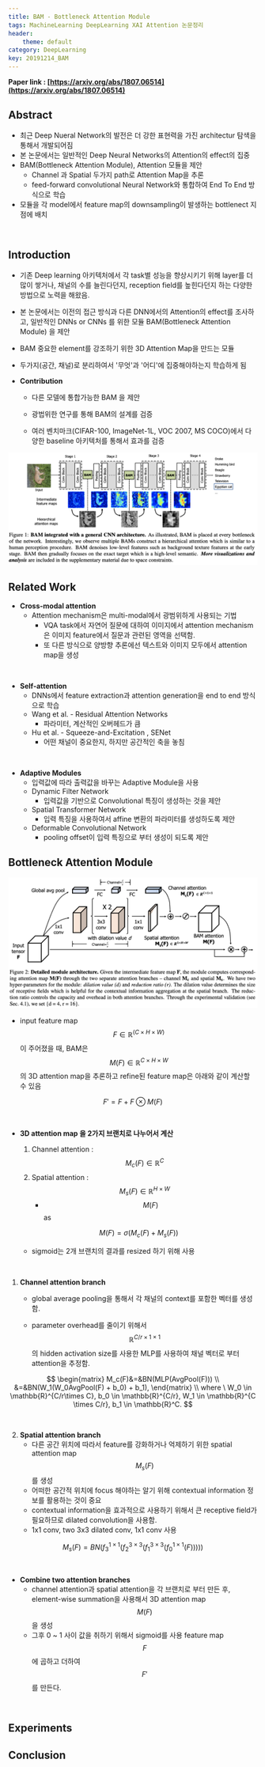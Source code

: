 ```yaml
---
title: BAM - Bottleneck Attention Module
tags: MachineLearning DeepLearning XAI Attention 논문정리
header:
    theme: default
category: DeepLearning
key: 20191214_BAM
---
```


**Paper link : [https://arxiv.org/abs/1807.06514](https://arxiv.org/abs/1807.06514)**



## Abstract

* 최근 Deep Nueral Network의 발전은 더 강한 표현력을 가진 architectur 탐색을 통해서 개발되어짐
* 본 논문에서는 일반적인 Deep Neural Networks의 Attention의 effect의 집중
* BAM(Bottleneck Attention Module), Attention 모듈을 제안
  * Channel 과 Spatial 두가지 path로 Attention Map을 추론
  * feed-forward convolutional Neural Network와 통합하여 End To End 방식으로 학습
* 모듈을 각 model에서 feature map의 downsampling이 발생하는 bottlenect 지점에 배치
<br>

## Introduction

* 기존 Deep learning 아키텍처에서 각 task별 성능을 향상시키기 위해 layer를 더 많이 쌓거나, 채널의 수를 늘린다던지, reception field를 높힌다던지 하는 다양한 방법으로 노력을 해왔음.

* 본 논문에서는 이전의 접근 방식과 다른 DNN에서의 Attention의 effect를 조사하고,  일반적인 DNNs or CNNs 를 위한 모듈 BAM(Bottleneck Attention Module) 을 제안

* BAM 중요한 element를 강조하기 위한 3D Attention Map을 만드는 모듈

* 두가지(공간, 채널)로 분리하여서 '무엇'과 '어디'에 집중해야하는지 학습하게 됨

  

* **Contribution**

  * 다른 모델에 통합가능한 BAM 을 제안

  * 광법위한 연구를 통해 BAM의 설계를 검증

  * 여러 벤치마크(CIFAR-100, ImageNet-1L, VOC 2007, MS COCO)에서 다양한 baseline 아키텍처를 통해서 효과를 검증

    

<img src="/assets/post_images/image-20191215210200841.png" alt="image-20191215210200841" style="zoom:50%;" />

<br>

## Related Work

* **Cross-modal attention**
  * Attention mechanism은 multi-modal에서 광범위하게 사용되는 기법
    * VQA task에서 자연어 질문에 대하여 이미지에서 attention mechanism은 이미지 feature에서 질문과 관련된 영역을 선택함.
    * 또 다른 방식으로 양방향 추론에선 텍스트와 이미지 모두에서 attention map을 생성

<br>

* **Self-attention**
  * DNNs에서 feature extraction과 attention generation을 end to end 방식으로 학습
  * Wang et al. - Residual Attention Networks
    * 파라미터, 계산적인 오버헤드가 큼
  * Hu et al.  - Squeeze-and-Excitation , SENet
    * 어떤 채널이 중요한지, 하지만 공간적인 축을 놓침

<br>

* **Adaptive Modules**	
  * 입력값에 따라 출력값을 바꾸는 Adaptive Module을 사용
  * Dynamic Filter Network
    * 입력값을 기반으로 Convolutional 특징이 생성하는 것을 제안
  * Spatial Transformer Network
    * 입력 특징을 사용하여서 affine 변환의 파라미터를 생성하도록 제안
  * Deformable Convolutional Network
    * pooling offset이 입력 특징으로 부터 생성이 되도록 제안<br>

## Bottleneck Attention Module

<img src="/assets/post_images/image-20191215210245399.png" alt="image-20191215210245399" style="zoom:50%;" />

* input feature map $$ F \in \mathbb{R}^{(C\times H \times W)} $$ 이 주어졌을 때, BAM은  $$ M(F) \in \mathbb{R}^{C\times H \times W} $$의 3D attention map을 추론하고 refine된 feature map은 아래와 같이 계산할 수 있음

$$
F' = F + F \otimes M(F)
$$

<br>

- **3D attention map 을 2가지 브랜치로 나누어서 계산**

  1. Channel attention : $$ M_c(F) \in \mathbb{R}^C$$
  2. Spatial attention : $$ M_s(F) \in \mathbb{R}^{H \times W} $$
     * $$ M(F) $$ as

  $$
  M(F) = \sigma(M_c(F) + M_s(F))
  $$

  * sigmoid는 2개 브랜치의 결과를 resized 하기  위해 사용

<br>

1. **Channel attention branch**

   * global average pooling을 통해서 각 채널의 context를 포함한 벡터를 생성함.

   * parameter overhead를 줄이기 위해서 $$ \mathbb{R}^{C/r\times 1 \times 1} $$의 hidden activation size를 사용한 MLP를 사용하여 채널 벡터로 부터 attention을 추정함.

$$
\begin{matrix}
M_c(F)&=&BN(MLP(AvgPool(F))) \\
      &=&BN(W_1(W_0AvgPool(F) + b_0) + b_1),
\end{matrix} \\
where \ W_0 \in \mathbb{R}^{C/r\times C}, b_0 \in \mathbb{R}^{C/r}, W_1 \in \mathbb{R}^{C \times C/r}, b_1 \in \mathbb{R}^C.
$$

<br>

2. **Spatial attention branch**
   * 다른 공간 위치에 따라서 feature를 강화하거나 억제하기 위한 spatial attention map $$ M_s(F) $$를 생성
   * 어떠한 공간적 위치에 focus 해야하는 알기 위해 contextual information 정보를 활용하는 것이 중요
   * contextual information을 효과적으로 사용하기 위해서 큰 receptive field가 필요하므로 dilated convolution을 사용함.
   * 1x1 conv, two 3x3 dilated conv, 1x1 conv 사용

$$
M_s(F) = BN(f^{1 \times 1}_3(f^{3 \times 3}_2(f^{3 \times 3}_1(f^{1 \times 1}_0(F)))))
$$

<br>

* **Combine two attention branches**
  * channel attention과 spatial attention을 각 브랜치로 부터 만든 후, element-wise summation을 사용해서 3D attention map $$M(F)$$을 생성
  * 그후 0 ~ 1 사이 값을 취하기 위해서 sigmoid를 사용 feature map $$F$$에 곱하고 더하여 $$F'$$를 만든다. 
<br>

## Experiments



## Conclusion
